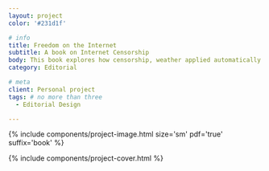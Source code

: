 ```yaml
---
layout: project
color: '#231d1f'

# info
title: Freedom on the Internet
subtitle: A book on Internet Censorship
body: This book explores how censorship, weather applied automatically by the author, or carried out by countries and organisation affect the web and our daily lives. 
category: Editorial

# meta
client: Personal project
tags: # no more than three
  - Editorial Design

---
```


{% include components/project-image.html 
  size='sm'
  pdf='true'
  suffix='book'
%}

{% include components/project-cover.html %}
